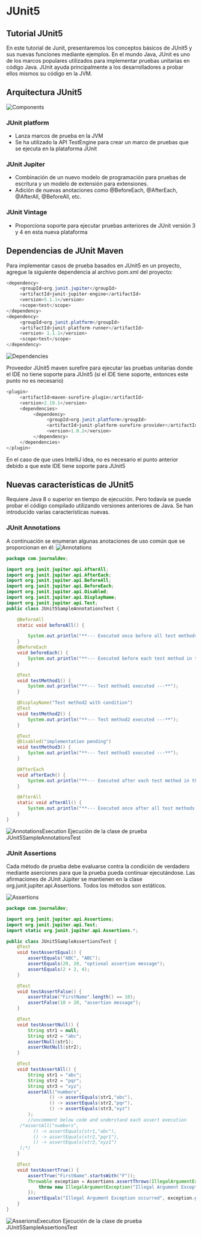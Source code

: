 # JUnit5
## Tutorial JUnit5
En este tutorial de Junit, presentaremos los conceptos básicos de JUnit5 y sus nuevas funciones mediante ejemplos. En el mundo Java, JUnit es uno de los marcos populares utilizados para implementar pruebas unitarias en código Java. JUnit ayuda principalmente a los desarrolladores a probar ellos mismos su código en la JVM.

## Arquitectura JUnit5
![Components](Imágenes/Components.png)

### JUnit platform
* Lanza marcos de prueba en la JVM
* Se ha utilizado la API TestEngine para crear un marco de pruebas que se ejecuta en la plataforma JUnit

### JUnit Jupiter
* Combinación de un nuevo modelo de programación para pruebas de escritura y un modelo de extensión para extensiones.
* Adición de nuevas anotaciones como @BeforeEach, @AfterEach, @AfterAll, @BeforeAll, etc.

### JUnit Vintage
* Proporciona soporte para ejecutar pruebas anteriores de JUnit versión 3 y 4 en esta nueva plataforma

## Dependencias de JUnit Maven
Para implementar casos de prueba basados en JUnit5 en un proyecto, agregue la siguiente dependencia al archivo pom.xml del proyecto:

``` java
<dependency>
     <groupId>org.junit.jupiter</groupId>
     <artifactId>junit-jupiter-engine</artifactId>
     <version>5.1.1</version>
     <scope>test</scope>
</dependency>
<dependency>
     <groupId>org.junit.platform</groupId>
     <artifactId>junit-platform-runner</artifactId>
     <version> 1.1.1</version>
     <scope>test</scope>
</dependency>
``` 
![Dependencies](Imágenes/Dependencies.png)

Proveedor JUnit5 maven surefire para ejecutar las pruebas unitarias donde el IDE no tiene soporte para JUnit5 (si el IDE tiene soporte, entonces este punto no es necesario)

``` java
<plugin>
     <artifactId>maven-surefire-plugin</artifactId>
     <version>2.19.1</version>
     <dependencies>
          <dependency>
               <groupId>org.junit.platform</groupId>
               <artifactId>junit-platform-surefire-provider</artifactId>
               <version>1.0.2</version>
          </dependency>
     </dependencies>
</plugin>
```
En el caso de que uses IntelliJ idea, no es necesario el punto anterior debido a que este IDE tiene soporte para JUnit5

## Nuevas características de JUnit5
Requiere Java 8 o superior en tiempo de ejecución. Pero todavía se puede probar el código compilado utilizando versiones anteriores de Java. Se han introducido varias características nuevas.

### JUnit Annotations
A continuación se enumeran algunas anotaciones de uso común que se proporcionan en él:
![Annotations](Imágenes/Annotations.png)


``` java
package com.journaldev;

import org.junit.jupiter.api.AfterAll;
import org.junit.jupiter.api.AfterEach;
import org.junit.jupiter.api.BeforeAll;
import org.junit.jupiter.api.BeforeEach;
import org.junit.jupiter.api.Disabled;
import org.junit.jupiter.api.DisplayName;
import org.junit.jupiter.api.Test;
public class JUnit5SampleAnnotationsTest {

    @BeforeAll
    static void beforeAll() {

        System.out.println("**--- Executed once before all test methods in this class ---**");
    }
    @BeforeEach
    void beforeEach() {
        System.out.println("**--- Executed before each test method in this class ---**");
    }

    @Test
    void testMethod1() {
        System.out.println("**--- Test method1 executed ---**");
    }

    @DisplayName("Test method2 with condition")
    @Test
    void testMethod2() {
        System.out.println("**--- Test method2 executed ---**");
    }

    @Test
    @Disabled("implementation pending")
    void testMethod3() {
        System.out.println("**--- Test method3 executed ---**");
    }

    @AfterEach
    void afterEach() {
        System.out.println("**--- Executed after each test method in this class ---**");
    }

    @AfterAll
    static void afterAll() {
        System.out.println("**--- Executed once after all test methods in this class ---**");
    }
}
```
![AnnotationsExecution](Imágenes/AnnotationsExecution.png)
Ejecución de la clase de prueba JUnit5SampleAnnotationsTest

### JUnit Assertions
Cada método de prueba debe evaluarse contra la condición de verdadero mediante aserciones para que la prueba pueda continuar ejecutándose. Las afirmaciones de JUnit Júpiter se mantienen en la clase org.junit.jupiter.api.Assertions. Todos los métodos son estáticos.

![Assertions](Imágenes/Assertions.png)

``` java
package com.journaldev;

import org.junit.jupiter.api.Assertions;
import org.junit.jupiter.api.Test;
import static org.junit.jupiter.api.Assertions.*;

public class JUnit5SampleAssertionsTest {
    @Test
    void testAssertEqual() {
        assertEquals("ABC", "ABC");
        assertEquals(20, 20, "optional assertion message");
        assertEquals(2 + 2, 4);
    }

    @Test
    void testAssertFalse() {
        assertFalse("FirstName".length() == 10);
        assertFalse(10 > 20, "assertion message");
    }

    @Test
    void testAssertNull() {
        String str1 = null;
        String str2 = "abc";
        assertNull(str1);
        assertNotNull(str2);
    }

    @Test
    void testAssertAll() {
        String str1 = "abc";
        String str2 = "pqr";
        String str3 = "xyz";
        assertAll("numbers",
                () -> assertEquals(str1,"abc"),
                () -> assertEquals(str2,"pqr"),
                () -> assertEquals(str3,"xyz")
        );
        //uncomment below code and understand each assert execution
     /*assertAll("numbers",
		  () -> assertEquals(str1,"abc"),
		  () -> assertEquals(str2,"pqr1"),
		  () -> assertEquals(str3,"xyz1")
	 );*/
    }

    @Test
    void testAssertTrue() {
        assertTrue("FirstName".startsWith("F"));
        Throwable exception = Assertions.assertThrows(IllegalArgumentException.class, () -> {
            throw new IllegalArgumentException("Illegal Argument Exception occurred");
        });
        assertEquals("Illegal Argument Exception occurred", exception.getMessage());
    }
}     
```
![AsserionsExecution](Imágenes/AsserionsExecution.png)
Ejecución de la clase de prueba JUnit5SampleAssertionsTest
